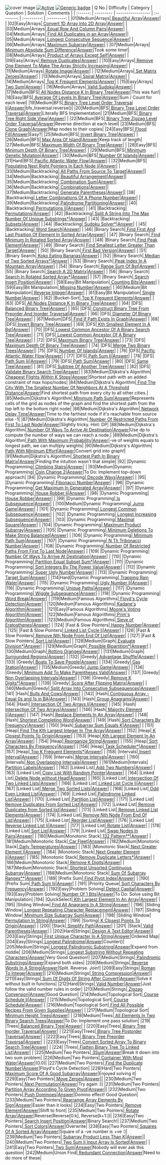 ![cover image](https://github.com/kunal5042/LeetCode/blob/main/Images/leetcode.jpeg)
[![Active](http://img.shields.io/badge/Status-Active-green.svg)](https://github.com/kunal5042/LeetCode)
[![Generic badge](https://img.shields.io/badge/lang-python-yellow.svg)](https://www.python.org/)
| Q No.| Difficulty | Category | Question | Solution | Comments | 
| :------: | --------- | ----------------- | :--------: | :---------: | :---------: |
|01|Medium|Arrays|[ Beautiful Array](https://leetcode.com/problems/beautiful-array)|[Answer](https://github.com/kunal5042/LeetCode/blob/main/Questions/[Arrays]%20Beautiful%20Array.py)| |
|02|Easy|Arrays|[ Convert 1D Array Into 2D Array](https://leetcode.com/problems/convert-1d-array-into-2d-array)|[Answer](https://github.com/kunal5042/LeetCode/blob/main/Questions/[Arrays]%20Convert%201D%20Array%20Into%202D%20Array.py)| |
|03|Medium|Arrays|[ Equal Row And Column Pairs](https://leetcode.com/problems/equal-row-and-column-pairs)|[Answer](https://github.com/kunal5042/LeetCode/blob/main/Questions/[Arrays]%20Equal%20Row%20And%20Column%20Pairs.py)| |
|04|Medium|Arrays|[ Find All Duplicates in an Array](https://leetcode.com/problems/find-all-duplicates-in-an-array)|[Answer](https://github.com/kunal5042/LeetCode/blob/main/Questions/[Arrays]%20Find%20All%20Duplicates%20in%20an%20Array.py)||
|05|Medium|Arrays|[ Longest Consecutive Sequence](https://leetcode.com/problems/longest-consecutive-sequence)|[Answer](https://github.com/kunal5042/LeetCode/blob/main/Questions/[Arrays]%20Longest%20Consecutive%20Sequence.py)| |
|06|Medium|Arrays|[ Maximum Subarray](https://leetcode.com/problems/maximum-subarray)|[Answer](https://github.com/kunal5042/LeetCode/blob/main/Questions/[Arrays]%20Maximum%20Subarray.py)| |
|07|Medium|Arrays|[ Minimum Absolute Sum Difference](https://leetcode.com/problems/minimum-absolute-sum-difference)|[Answer](https://github.com/kunal5042/LeetCode/blob/main/Questions/[Arrays]%20Minimum%20Absolute%20Sum%20Difference.py)|Took some time!|
|08|Medium|Arrays|[ Product of Arrays Except Self](https://leetcode.com/problems/product-of-array-except-self)|[Answer](https://github.com/kunal5042/LeetCode/blob/main/Questions/[Arrays]%20Product%20of%20Arrays%20Except%20Self.py)| |
|09|Easy|Arrays|[ Remove Duplicates](https://leetcode.com/problems/remove-duplicates-from-sorted-array)|[Answer](https://github.com/kunal5042/LeetCode/blob/main/Questions/[Arrays]%20Remove%20Duplicates.py)| |
|10|Easy|Arrays|[ Remove One Element To Make The Array Strictly Increasing](https://leetcode.com/problems/remove-one-element-to-make-the-array-strictly-increasing)|[Answer](https://github.com/kunal5042/LeetCode/blob/main/Questions/[Arrays]%20Remove%20One%20Element%20To%20Make%20The%20Array%20Strictly%20Increasing.py)| |
|11|Medium|Arrays|[ Rotate Image](https://leetcode.com/problems/rotate-image)|[Answer](https://github.com/kunal5042/LeetCode/blob/main/Questions/[Arrays]%20Rotate%20Image.py)| |
|12|Medium|Arrays|[ Set Matrix Zeroes](https://leetcode.com/problems/set-matrix-zeroes)|[Answer](https://github.com/kunal5042/LeetCode/blob/main/Questions/[Arrays]%20Set%20Matrix%20Zeroes.py)| |
|13|Medium|Arrays|[ Spiral Matrix](https://leetcode.com/problems/spiral-matrix)|[Answer](https://github.com/kunal5042/LeetCode/blob/main/Questions/[Arrays]%20Spiral%20Matrix.py)| |
|14|Medium|Arrays|[ Top K Frequent Elements](https://leetcode.com/problems/top-k-frequent-elements)|[Answer](https://github.com/kunal5042/LeetCode/blob/main/Questions/[Arrays]%20Top%20K%20Frequent%20Elements.py)| |
|15|Easy|Arrays|[ Two Sum](https://leetcode.com/problems/two-sum)|[Answer](https://github.com/kunal5042/LeetCode/blob/main/Questions/[Arrays]%20Two%20Sum.py)| |
|16|Medium|Arrays|[ Valid Sudoku](https://leetcode.com/problems/valid-sudok)|[Answer](https://github.com/kunal5042/LeetCode/blob/main/Questions/[Arrays]%20Valid%20Sudoku.py)| |
|17|Medium|BFS|[ All Nodes Distance K In Binary Tree](https://leetcode.com/problems/all-nodes-distance-k-in-binary-tree)|[Answer](https://github.com/kunal5042/LeetCode/blob/main/Questions/[BFS]%20All%20Nodes%20Distance%20K%20In%20Binary%20Tree.py)|This was fun!|
|18|Easy|BFS|[ Average Of Levels In Binary Tree](https://leetcode.com/problems/average-of-levels-in-binary-tree)|[Answer](https://github.com/kunal5042/LeetCode/blob/main/Questions/[BFS]%20Average%20Of%20Levels%20In%20Binary%20Tree.py)|Sum / Count for each level|
|19|Medium|BFS|[ Binary Tree Level Order Traversal Ii](https://leetcode.com/problems/binary-tree-level-order-traversal-ii)|[Answer](https://github.com/kunal5042/LeetCode/blob/main/Questions/[BFS]%20Binary%20Tree%20Level%20Order%20Traversal%20Ii.py)|bfs_traversal.reverse()|
|20|Medium|BFS|[ Binary Tree Level Order Traversal](https://leetcode.com/problems/binary-tree-level-order-traversal)|[Answer](https://github.com/kunal5042/LeetCode/blob/main/Questions/[BFS]%20Binary%20Tree%20Level%20Order%20Traversal.py)|Literally BFS Implementation|
|21|Medium|BFS|[ Binary Tree Right Side View](https://leetcode.com/problems/binary-tree-right-side-view)|[Answer](https://github.com/kunal5042/LeetCode/blob/main/Questions/[BFS]%20Binary%20Tree%20Right%20Side%20View.py)| |
|22|Medium|BFS|[ Binary Tree Zigzag Level Order Traversal](https://leetcode.com/problems/binary-tree-zigzag-level-order-traversal)|[Answer](https://github.com/kunal5042/LeetCode/blob/main/Questions/[BFS]%20Binary%20Tree%20Zigzag%20Level%20Order%20Traversal.py)|Reverse direction at each level|
|23|Medium|BFS|[ Clone Graph](https://leetcode.com/problems/clone-graph)|[Answer](https://github.com/kunal5042/LeetCode/blob/main/Questions/[BFS]%20Clone%20Graph.py)|Map nodes to their copies|
|24|Easy|BFS|[ Flood Fill](https://leetcode.com/problems/flood-fill)|[Answer](https://github.com/kunal5042/LeetCode/blob/main/Questions/[BFS]%20Flood%20Fill.py)|Easy?|
|25|Medium|BFS|[ Invert Binary Tree](https://leetcode.com/problems/invert-binary-tree)|[Answer](https://github.com/kunal5042/LeetCode/blob/main/Questions/[BFS]%20Invert%20Binary%20Tree.py)| |
|26|Medium|BFS|[ Max Area Of Island](https://leetcode.com/problems/max-area-of-island)|[Answer](https://github.com/kunal5042/LeetCode/blob/main/Questions/[BFS]%20Max%20Area%20Of%20Island.py)|Keep track of length|
|27|Medium|BFS|[ Maximum Width Of Binary Tree](https://leetcode.com/problems/maximum-width-of-binary-tree)|[Answer](https://github.com/kunal5042/LeetCode/blob/main/Questions/[BFS]%20Maximum%20Width%20Of%20Binary%20Tree.py)| |
|28|Easy|BFS|[ Minimum Depth Of Binary Tree](https://leetcode.com/problems/minimum-depth-of-binary-tree)|[Answer](https://github.com/kunal5042/LeetCode/blob/main/Questions/[BFS]%20Minimum%20Depth%20Of%20Binary%20Tree.py)| |
|29|Medium|BFS|[ Minimum Genetic Mutation](https://leetcode.com/problems/minimum-genetic-mutation)|[Answer](https://github.com/kunal5042/LeetCode/blob/main/Questions/[BFS]%20Minimum%20Genetic%20Mutation.py)| |
|30|Medium|BFS|[ Number Of Islands](https://leetcode.com/problems/number-of-islands)|[Answer](https://github.com/kunal5042/LeetCode/blob/main/Questions/[BFS]%20Number%20Of%20Islands.py)| |
|31|Hard|BFS|[ Pacific Atlantic Water Flow](https://leetcode.com/problems/pacific-atlantic-water-flow)|[Answer](https://github.com/kunal5042/LeetCode/blob/main/Questions/[BFS]%20Pacific%20Atlantic%20Water%20Flow.py)| |
|32|Medium|BFS|[ Populating Next Right Pointers In Each Node Ii](https://leetcode.com/problems/populating-next-right-pointers-in-each-node-ii)|[Answer](https://github.com/kunal5042/LeetCode/blob/main/Questions/[BFS]%20Populating%20Next%20Right%20Pointers%20In%20Each%20Node%20Ii.py)| |
|33|Medium|Backtracking|[ All Paths From Source To Target](https://leetcode.com/problems/all-paths-from-source-to-target)|[Answer](https://github.com/kunal5042/LeetCode/blob/main/Questions/[Backtracking]%20All%20Paths%20From%20Source%20To%20Target.py)||
|34|Medium|Backtracking|[ Beautiful Arrangement](https://leetcode.com/problems/beautiful-arrangement)|[Answer](https://github.com/kunal5042/LeetCode/blob/main/Questions/[Backtracking]%20Beautiful%20Arrangement.py)||
|35|Medium|Backtracking|[ Combination Sum](https://leetcode.com/problems/combination-sum)|[Answer](https://github.com/kunal5042/LeetCode/blob/main/Questions/[Backtracking]%20Combination%20Sum.py)||
|36|Medium|Backtracking|[ Combinations](https://leetcode.com/problems/combinations)|[Answer](https://github.com/kunal5042/LeetCode/blob/main/Questions/[Backtracking]%20Combinations.py)||
|37|Medium|Backtracking|[ Generate Parentheses](https://leetcode.com/problems/generate-parentheses)|[Answer](https://github.com/kunal5042/LeetCode/blob/main/Questions/[Backtracking]%20Generate%20Parentheses.py)||
|38| |Backtracking|[ Letter Combinations Of A Phone Number](https://leetcode.com/problems/letter-combinations-of-a-phone-number)|[Answer](https://github.com/kunal5042/LeetCode/blob/main/Questions/[Backtracking]%20Letter%20Combinations%20Of%20A%20Phone%20Number.py)| |
|39|Medium|Backtracking|[ Palindrome Partitioning](https://leetcode.com/problems/palindrome-partitioning)|[Answer](https://github.com/kunal5042/LeetCode/blob/main/Questions/[Backtracking]%20Palindrome%20Partitioning.py)||
|40| |Backtracking|[ Permutations Ii](https://leetcode.com/problems/permutations-ii)|[Answer](https://github.com/kunal5042/LeetCode/blob/main/Questions/[Backtracking]%20Permutations%20Ii.py)| |
|41| |Backtracking|[ Permutations](https://leetcode.com/problems/permutations)|[Answer](https://github.com/kunal5042/LeetCode/blob/main/Questions/[Backtracking]%20Permutations.py)| |
|42| |Backtracking|[ Split A String Into The Max Number Of Unique Substrings*](https://leetcode.com/problems/split-a-string-into-the-max-number-of-unique-substrings)|[Answer](https://github.com/kunal5042/LeetCode/blob/main/Questions/[Backtracking]%20Split%20A%20String%20Into%20The%20Max%20Number%20Of%20Unique%20Substrings*.py)| |
|43| |Backtracking|[ Subsets](https://leetcode.com/problems/subsets)|[Answer](https://github.com/kunal5042/LeetCode/blob/main/Questions/[Backtracking]%20Subsets.py)| |
|44| |Backtracking|[ Sudoku Solver*](https://leetcode.com/problems/sudoku-solver)|[Answer](https://github.com/kunal5042/LeetCode/blob/main/Questions/[Backtracking]%20Sudoku%20Solver*.py)| |
|45| |Backtracking|[ Word Search](https://leetcode.com/problems/word-search)|[Answer](https://github.com/kunal5042/LeetCode/blob/main/Questions/[Backtracking]%20Word%20Search.py)| |
|46| |Binary Search|[ Find First And Last Position Of Element In Sorted Array](https://leetcode.com/problems/find-first-and-last-position-of-element-in-sorted-array)|[Answer](https://github.com/kunal5042/LeetCode/blob/main/Questions/[Binary%20Search]%20Find%20First%20And%20Last%20Position%20Of%20Element%20In%20Sorted%20Array.py)| |
|47| |Binary Search|[ Find Minimum In Rotated Sorted Array](https://leetcode.com/problems/find-minimum-in-rotated-sorted-array)|[Answer](https://github.com/kunal5042/LeetCode/blob/main/Questions/[Binary%20Search]%20Find%20Minimum%20In%20Rotated%20Sorted%20Array.py)| |
|48| |Binary Search|[ Find Peak Element](https://leetcode.com/problems/find-peak-element)|[Answer](https://github.com/kunal5042/LeetCode/blob/main/Questions/[Binary%20Search]%20Find%20Peak%20Element.py)|'|
|49| |Binary Search|[ Find Smallest Letter Greater Than Target](https://leetcode.com/problems/find-smallest-letter-greater-than-target)|[Answer](https://github.com/kunal5042/LeetCode/blob/main/Questions/[Binary%20Search]%20Find%20Smallest%20Letter%20Greater%20Than%20Target.py)| |
|50| |Binary Search|[ First Bad Version](https://leetcode.com/problems/first-bad-version)|[Answer](https://github.com/kunal5042/LeetCode/blob/main/Questions/[Binary%20Search]%20First%20Bad%20Version.py)| |
|51| |Binary Search|[ Koko Eating Bananas](https://leetcode.com/problems/koko-eating-bananas)|[Answer](https://github.com/kunal5042/LeetCode/blob/main/Questions/[Binary%20Search]%20Koko%20Eating%20Bananas.py)| |
|52| |Binary Search|[ Median of Two Sorted Arrays*](https://leetcode.com/problems/median-of-two-sorted-arrays)|[Answer](https://github.com/kunal5042/LeetCode/blob/main/Questions/[Binary%20Search]%20Median%20of%20Two%20Sorted%20Arrays*.py)| |
|53| |Binary Search|[ Peak Index In A Mountain Array](https://leetcode.com/problems/peak-index-in-a-mountain-array)|[Answer](https://github.com/kunal5042/LeetCode/blob/main/Questions/[Binary%20Search]%20Peak%20Index%20In%20A%20Mountain%20Array.py)| |
|54| |Binary Search|[ Range Sum Of Bst](https://leetcode.com/problems/range-sum-of-bst)|[Answer](https://github.com/kunal5042/LeetCode/blob/main/Questions/[Binary%20Search]%20Range%20Sum%20Of%20Bst.py)| |
|55| |Binary Search|[ Search A 2D Matrix](https://leetcode.com/problems/search-a-2d-matrix)|[Answer](https://github.com/kunal5042/LeetCode/blob/main/Questions/[Binary%20Search]%20Search%20A%202D%20Matrix.py)| |
|56| |Binary Search|[ Search In Rotated Sorted Array*](https://leetcode.com/problems/search-in-rotated-sorted-array)|[Answer](https://github.com/kunal5042/LeetCode/blob/main/Questions/[Binary%20Search]%20Search%20In%20Rotated%20Sorted%20Array*.py)| |
|57| |Binary Search|[ Search Insert Position](https://leetcode.com/problems/search-insert-position)|[Answer](https://github.com/kunal5042/LeetCode/blob/main/Questions/[Binary%20Search]%20Search%20Insert%20Position.py)| |
|58|Easy|Bit Manipulation|[ Counting Bits](https://leetcode.com/problems/counting-bits)|[Answer](https://github.com/kunal5042/LeetCode/blob/main/Questions/[Bit%20Manipulation]%20Counting%20Bits.py)| |
|59|Easy|Bit Manipulation|[ Missing Number](https://leetcode.com/problems/missing-number)|[Answer](https://github.com/kunal5042/LeetCode/blob/main/Questions/[Bit%20Manipulation]%20Missing%20Number.py)| |
|60|Medium|Bit Manipulation|[ Reverse Integer](https://leetcode.com/problems/reverse-integer)|[Answer](https://github.com/kunal5042/LeetCode/blob/main/Questions/[Bit%20Manipulation]%20Reverse%20Integer.py)| |
|61|Easy|Bit Manipulation|[ Single Number](https://leetcode.com/problems/single-number)|[Answer](https://github.com/kunal5042/LeetCode/blob/main/Questions/[Bit%20Manipulation]%20Single%20Number.py)| |
|62| |Bucket-Sort|[ Top K Frequent Elements](https://leetcode.com/problems/top-k-frequent-elements)|[Answer](https://github.com/kunal5042/LeetCode/blob/main/Questions/[Bucket-Sort]%20Top%20K%20Frequent%20Elements.py)| |
|63| |DFS|[ All Nodes Distance K In Binary Tree](https://leetcode.com/problems/all-nodes-distance-k-in-binary-tree)|[Answer](https://github.com/kunal5042/LeetCode/blob/main/Questions/[DFS]%20All%20Nodes%20Distance%20K%20In%20Binary%20Tree.py)| |
|64| |DFS|[ Balanced Binary Tree](https://leetcode.com/problems/balanced-binary-tree)|[Answer](https://github.com/kunal5042/LeetCode/blob/main/Questions/[DFS]%20Balanced%20Binary%20Tree.py)| |
|65| |DFS|[ Construct Binary Tree From Preorder And Inorder Traversal](https://leetcode.com/problems/construct-binary-tree-from-preorder-and-inorder-traversal)|[Answer](https://github.com/kunal5042/LeetCode/blob/main/Questions/[DFS]%20Construct%20Binary%20Tree%20From%20Preorder%20And%20Inorder%20Traversal.py)| |
|66| |DFS|[ Diameter Of Binary Tree](https://leetcode.com/problems/diameter-of-binary-tree)|[Answer](https://github.com/kunal5042/LeetCode/blob/main/Questions/[DFS]%20Diameter%20Of%20Binary%20Tree.py)| |
|67|Medium|DFS|[ Find If Path Exists In Graph](https://leetcode.com/problems/find-if-path-exists-in-graph)|[Answer](https://github.com/kunal5042/LeetCode/blob/main/Questions/[DFS]%20Find%20If%20Path%20Exists%20In%20Graph.py)| |
|68| |DFS|[ Invert Binary Tree](https://leetcode.com/problems/invert-binary-tree)|[Answer](https://github.com/kunal5042/LeetCode/blob/main/Questions/[DFS]%20Invert%20Binary%20Tree.py)| |
|69| |DFS|[ Kth Smallest Element In A Bst](https://leetcode.com/problems/kth-smallest-element-in-a-bst)|[Answer](https://github.com/kunal5042/LeetCode/blob/main/Questions/[DFS]%20Kth%20Smallest%20Element%20In%20A%20Bst.py)| |
|70| |DFS|[ Lowest Common Ancestor Of A Binary Search Tree](https://leetcode.com/problems/lowest-common-ancestor-of-a-binary-search-tree)|[Answer](https://github.com/kunal5042/LeetCode/blob/main/Questions/[DFS]%20Lowest%20Common%20Ancestor%20Of%20A%20Binary%20Search%20Tree.py)| |
|71| |DFS|[ Lowest Common Ancestor Of A Binary Tree](https://leetcode.com/problems/lowest-common-ancestor-of-a-binary-tree)|[Answer](https://github.com/kunal5042/LeetCode/blob/main/Questions/[DFS]%20Lowest%20Common%20Ancestor%20Of%20A%20Binary%20Tree.py)| |
|72| |DFS|[ Maximum Binary Tree](https://leetcode.com/problems/maximum-binary-tree)|[Answer](https://github.com/kunal5042/LeetCode/blob/main/Questions/[DFS]%20Maximum%20Binary%20Tree.py)| |
|73| |DFS|[ Maximum Depth Of Binary Tree](https://leetcode.com/problems/maximum-depth-of-binary-tree)|[Answer](https://github.com/kunal5042/LeetCode/blob/main/Questions/[DFS]%20Maximum%20Depth%20Of%20Binary%20Tree.py)| |
|74| |DFS|[ Merge Two Binary Trees](https://leetcode.com/problems/merge-two-binary-trees)|[Answer](https://github.com/kunal5042/LeetCode/blob/main/Questions/[DFS]%20Merge%20Two%20Binary%20Trees.py)||
|75| |DFS|[ Number Of Islands](https://leetcode.com/problems/number-of-islands)|[Answer](https://github.com/kunal5042/LeetCode/blob/main/Questions/[DFS]%20Number%20Of%20Islands.py)| |
|76| |DFS|[ Pacific Atlantic Water Flow](https://leetcode.com/problems/pacific-atlantic-water-flow)|[Answer](https://github.com/kunal5042/LeetCode/blob/main/Questions/[DFS]%20Pacific%20Atlantic%20Water%20Flow.py)| |
|77| |DFS|[ Path Sum Ii](https://leetcode.com/problems/path-sum-i)|[Answer](https://github.com/kunal5042/LeetCode/blob/main/Questions/[DFS]%20Path%20Sum%20Ii.py)| |
|78| |DFS|[ Path Sum Iii](https://leetcode.com/problems/path-sum-iii)|[Answer](https://github.com/kunal5042/LeetCode/blob/main/Questions/[DFS]%20Path%20Sum%20Iii.py)| |
|79| |DFS|[ Path Sum](https://leetcode.com/problems/path-sum)|[Answer](https://github.com/kunal5042/LeetCode/blob/main/Questions/[DFS]%20Path%20Sum.py)| |
|80| |DFS|[ Same Tree](https://leetcode.com/problems/same-tree)|[Answer](https://github.com/kunal5042/LeetCode/blob/main/Questions/[DFS]%20Same%20Tree.py)| |
|81| |DFS|[ Subtree Of Another Tree](https://leetcode.com/problems/subtree-of-another-tree)|[Answer](https://github.com/kunal5042/LeetCode/blob/main/Questions/[DFS]%20Subtree%20Of%20Another%20Tree.py)| |
|82| |DFS|[ Validate Binary Search Tree](https://leetcode.com/problems/validate-binary-search-tree)|[Answer](https://github.com/kunal5042/LeetCode/blob/main/Questions/[DFS]%20Validate%20Binary%20Search%20Tree.py)| |
|83|Medium|Dijkstra's Algorithm|[ Cheapest Flights Within K Stops](https://leetcode.com/problems/cheapest-flights-within-k-stops)|[Answer](https://github.com/kunal5042/LeetCode/blob/main/Questions/[Dijkstra's%20Algorithm]%20Cheapest%20Flights%20Within%20K%20Stops.py)|Shortest path with an added constraint of max hops/nodes|
|84|Medium|Dijkstra's Algorithm|[ Find The City With The Smallest Number Of Neighbors At A Threshold Distance](https://leetcode.com/problems/find-the-city-with-the-smallest-number-of-neighbors-at-a-threshold-distance)|[Answer](https://github.com/kunal5042/LeetCode/blob/main/Questions/[Dijkstra's%20Algorithm]%20Find%20The%20City%20With%20The%20Smallest%20Number%20Of%20Neighbors%20At%20A%20Threshold%20Distance.py)|Find shortest path from every city to all other cities.|
|85|Medium|Dijkstra's Algorithm|[ Minimum Path Sum](https://leetcode.com/problems/minimum-path-sum)|[Answer](https://github.com/kunal5042/LeetCode/blob/main/Questions/[Dijkstra's%20Algorithm]%20Minimum%20Path%20Sum.py)|Represents cells of the grid as nodes of the graph and find the shortest path from the top left to the bottom right node|
|86|Medium|Dijkstra's Algorithm|[ Network Delay Time](https://leetcode.com/problems/network-delay-time)|[Answer](https://github.com/kunal5042/LeetCode/blob/main/Questions/[Dijkstra's%20Algorithm]%20Network%20Delay%20Time.py)|Time to the farthest node if it's reachable from source else -1|
|87|Medium|Dijkstra's Algorithm|[ Number Of Restricted Paths From First To Last Node](https://leetcode.com/problems/number-of-restricted-paths-from-first-to-last-node)|[Answer](https://github.com/kunal5042/LeetCode/blob/main/Questions/[Dijkstra's%20Algorithm]%20Number%20Of%20Restricted%20Paths%20From%20First%20To%20Last%20Node.py)|Slightly tricky. Hint: DP|
|88|Medium|Dijkstra's Algorithm|[ Number Of Ways To Arrive At Destination](https://leetcode.com/problems/number-of-ways-to-arrive-at-destination)|[Answer](https://github.com/kunal5042/LeetCode/blob/main/Questions/[Dijkstra's%20Algorithm]%20Number%20Of%20Ways%20To%20Arrive%20At%20Destination.py)|Use dp to compute the number of ways we can reach a node.|
|89|Medium|Dijkstra's Algorithm|[ Path With Maximum Probability](https://leetcode.com/problems/path-with-maximum-probability)|[Answer](https://github.com/kunal5042/LeetCode/blob/main/Questions/[Dijkstra's%20Algorithm]%20Path%20With%20Maximum%20Probability.py)|-ve of weights equals to longest path, we can multiply weights|
|90|Medium|Dijkstra's Algorithm|[ Path With Minimum Effort](https://leetcode.com/problems/path-with-minimum-effort)|[Answer](https://github.com/kunal5042/LeetCode/blob/main/Questions/[Dijkstra's%20Algorithm]%20Path%20With%20Minimum%20Effort.py)|Convert grid into graph!|
|91|Medium|Dijkstra's Algorithm|[ Shortest Path In Binary Matrix](https://leetcode.com/problems/shortest-path-in-binary-matrix)|[Answer](https://github.com/kunal5042/LeetCode/blob/main/Questions/[Dijkstra's%20Algorithm]%20Shortest%20Path%20In%20Binary%20Matrix.py)|Finding the intuition wasn't that simple|
|92| |Dynamic Programming|[ Climbing Stairs](https://leetcode.com/problems/climbing-stairs)|[Answer](https://github.com/kunal5042/LeetCode/blob/main/Questions/[Dynamic%20Programming]%20Climbing%20Stairs.py)| |
|93|Medium|Dynamic Programming|[ Coin Change 2](https://leetcode.com/problems/coin-change-2)|[Answer](https://github.com/kunal5042/LeetCode/blob/main/Questions/[Dynamic%20Programming]%20Coin%20Change%202.py)|To Do: Implement top-down approach|
|94| |Dynamic Programming|[ Decode Ways](https://leetcode.com/problems/decode-ways)|[Answer](https://github.com/kunal5042/LeetCode/blob/main/Questions/[Dynamic%20Programming]%20Decode%20Ways.py)| |
|95| |Dynamic Programming|[ Fibonacci Number](https://leetcode.com/problems/fibonacci-number)|[Answer](https://github.com/kunal5042/LeetCode/blob/main/Questions/[Dynamic%20Programming]%20Fibonacci%20Number.py)| |
|96| |Dynamic Programming|[ Get Maximum In Generated Array](https://leetcode.com/problems/get-maximum-in-generated-array)|[Answer](https://github.com/kunal5042/LeetCode/blob/main/Questions/[Dynamic%20Programming]%20Get%20Maximum%20In%20Generated%20Array.py)| |
|97| |Dynamic Programming|[ House Robber Ii](https://leetcode.com/problems/house-robber-ii)|[Answer](https://github.com/kunal5042/LeetCode/blob/main/Questions/[Dynamic%20Programming]%20House%20Robber%20Ii.py)| |
|98| |Dynamic Programming|[ House Robber](https://leetcode.com/problems/house-robber)|[Answer](https://github.com/kunal5042/LeetCode/blob/main/Questions/[Dynamic%20Programming]%20House%20Robber.py)| |
|99| |Dynamic Programming|[ Is Subsequence](https://leetcode.com/problems/is-subsequence)|[Answer](https://github.com/kunal5042/LeetCode/blob/main/Questions/[Dynamic%20Programming]%20Is%20Subsequence.py)| |
|100|Medium|Dynamic Programming|[ Jump Game](https://leetcode.com/problems/jump-game)|[Answer](https://github.com/kunal5042/LeetCode/blob/main/Questions/[Dynamic%20Programming]%20Jump%20Game.py)| |
|101| |Dynamic Programming|[ Longest Common Subsequence](https://leetcode.com/problems/longest-common-subsequence)|[Answer](https://github.com/kunal5042/LeetCode/blob/main/Questions/[Dynamic%20Programming]%20Longest%20Common%20Subsequence.py)| |
|102| |Dynamic Programming|[ Longest Increasing Subsequence](https://leetcode.com/problems/longest-increasing-subsequence)|[Answer](https://github.com/kunal5042/LeetCode/blob/main/Questions/[Dynamic%20Programming]%20Longest%20Increasing%20Subsequence.py)| |
|103| |Dynamic Programming|[ Maximal Square](https://leetcode.com/problems/maximal-square)|[Answer](https://github.com/kunal5042/LeetCode/blob/main/Questions/[Dynamic%20Programming]%20Maximal%20Square.py)| |
|104| |Dynamic Programming|[ Maximum Product Subarray](https://leetcode.com/problems/maximum-product-subarray)|[Answer](https://github.com/kunal5042/LeetCode/blob/main/Questions/[Dynamic%20Programming]%20Maximum%20Product%20Subarray.py)| |
|105| |Dynamic Programming|[ Minimum Deletions To Make String Balanced](https://leetcode.com/problems/minimum-deletions-to-make-string-balanced)|[Answer](https://github.com/kunal5042/LeetCode/blob/main/Questions/[Dynamic%20Programming]%20Minimum%20Deletions%20To%20Make%20String%20Balanced.py)| |
|106| |Dynamic Programming|[ Minimum Path Sum](https://leetcode.com/problems/minimum-path-sum)|[Answer](https://github.com/kunal5042/LeetCode/blob/main/Questions/[Dynamic%20Programming]%20Minimum%20Path%20Sum.py)| |
|107| |Dynamic Programming|[ N Th Tribonacci Number](https://leetcode.com/problems/n-th-tribonacci-number)|[Answer](https://github.com/kunal5042/LeetCode/blob/main/Questions/[Dynamic%20Programming]%20N%20Th%20Tribonacci%20Number.py)| |
|108| |Dynamic Programming|[ Number Of Restricted Paths From First To Last Node](https://leetcode.com/problems/number-of-restricted-paths-from-first-to-last-node)|[Answer](https://github.com/kunal5042/LeetCode/blob/main/Questions/[Dynamic%20Programming]%20Number%20Of%20Restricted%20Paths%20From%20First%20To%20Last%20Node.py)| |
|109| |Dynamic Programming|[ Number Of Ways To Arrive At Destination](https://leetcode.com/problems/number-of-ways-to-arrive-at-destination)|[Answer](https://github.com/kunal5042/LeetCode/blob/main/Questions/[Dynamic%20Programming]%20Number%20Of%20Ways%20To%20Arrive%20At%20Destination.py)| |
|110| |Dynamic Programming|[ Partition Equal Subset Sum*](https://leetcode.com/problems/partition-equal-subset-sum)|[Answer](https://github.com/kunal5042/LeetCode/blob/main/Questions/[Dynamic%20Programming]%20Partition%20Equal%20Subset%20Sum*.py)| |
|111| |Dynamic Programming|[ Sort Integers By The Power Value](https://leetcode.com/problems/sort-integers-by-the-power-value)|[Answer](https://github.com/kunal5042/LeetCode/blob/main/Questions/[Dynamic%20Programming]%20Sort%20Integers%20By%20The%20Power%20Value.py)| |
|112| |Dynamic Programming|[ Super Ugly Number](https://leetcode.com/problems/super-ugly-number)|[Answer](https://github.com/kunal5042/LeetCode/blob/main/Questions/[Dynamic%20Programming]%20Super%20Ugly%20Number.py)| |
|113| |Dynamic Programming|[ Target Sum](https://leetcode.com/problems/target-sum)|[Answer](https://github.com/kunal5042/LeetCode/blob/main/Questions/[Dynamic%20Programming]%20Target%20Sum.py)| |
|114|Hard|Dynamic Programming|[ Trapping Rain Water](https://leetcode.com/problems/trapping-rain-water)|[Answer](https://github.com/kunal5042/LeetCode/blob/main/Questions/[Dynamic%20Programming]%20Trapping%20Rain%20Water.py)| |
|115| |Dynamic Programming|[ Ugly Number Ii](https://leetcode.com/problems/ugly-number-ii)|[Answer](https://github.com/kunal5042/LeetCode/blob/main/Questions/[Dynamic%20Programming]%20Ugly%20Number%20Ii.py)| |
|116| |Dynamic Programming|[ Unique Paths](https://leetcode.com/problems/unique-paths)|[Answer](https://github.com/kunal5042/LeetCode/blob/main/Questions/[Dynamic%20Programming]%20Unique%20Paths.py)| |
|117| |Dynamic Programming|[ Wiggle Subsequence](https://leetcode.com/problems/wiggle-subsequence)|[Answer](https://github.com/kunal5042/LeetCode/blob/main/Questions/[Dynamic%20Programming]%20Wiggle%20Subsequence.py)| |
|118| |Dynamic Programming|[ Word Break](https://leetcode.com/problems/word-break)|[Answer](https://github.com/kunal5042/LeetCode/blob/main/Questions/[Dynamic%20Programming]%20Word%20Break.py)| |
|119|Medium|Famous Algorithms|[ Floyd's Cycle Detection](https://leetcode.com/problems/find-the-duplicate-number)|[Answer](https://github.com/kunal5042/LeetCode/blob/main/Questions/[Famous%20Algorithms]%20Floyd's%20Cycle%20Detection.py)| |
|120|Medium|Famous Algorithms|[ Kadane's Algorithm](https://leetcode.com/problems/maximum-subarray)|[Answer](https://github.com/kunal5042/LeetCode/blob/main/Questions/[Famous%20Algorithms]%20Kadane's%20Algorithm.py)| |
|121|Easy|Famous Algorithms|[ Moore's Voting Algorithm](https://leetcode.com/problems/majority-element)|[Answer](https://github.com/kunal5042/LeetCode/blob/main/Questions/[Famous%20Algorithms]%20Moore's%20Voting%20Algorithm.py)| |
|122|Medium|Famous Algorithms|[ Prim's Algorithm](https://leetcode.com/problems/min-cost-to-connect-all-points)|[Answer](https://github.com/kunal5042/LeetCode/blob/main/Questions/[Famous%20Algorithms]%20Prim's%20Algorithm.py)| |
|123|Medium|Famous Algorithms|[ Sieve of Eratosthenes](https://leetcode.com/problems/count-primes/submissions)|[Answer](https://github.com/kunal5042/LeetCode/blob/main/Questions/[Famous%20Algorithms]%20Sieve%20of%20Eratosthenes.py)| |
|124| |Fast & Slow Pointers|[ Happy Number](https://leetcode.com/problems/happy-number)|[Answer](https://github.com/kunal5042/LeetCode/blob/main/Questions/[Fast%20&%20Slow%20Pointers]%20Happy%20Number.py)| |
|125| |Fast & Slow Pointers|[ Linked List Cycle Ii](https://leetcode.com/problems/linked-list-cycle-ii)|[Answer](https://github.com/kunal5042/LeetCode/blob/main/Questions/[Fast%20&%20Slow%20Pointers]%20Linked%20List%20Cycle%20Ii.py)| |
|126| |Fast & Slow Pointers|[ Remove Nth Node From End Of List](https://leetcode.com/problems/remove-nth-node-from-end-of-list)|[Answer](https://github.com/kunal5042/LeetCode/blob/main/Questions/[Fast%20&%20Slow%20Pointers]%20Remove%20Nth%20Node%20From%20End%20Of%20List.py)| |
|127| |Fast & Slow Pointers|[ Sort List](https://leetcode.com/problems/sort-list)|[Answer](https://github.com/kunal5042/LeetCode/blob/main/Questions/[Fast%20&%20Slow%20Pointers]%20Sort%20List.py)| |
|128|Medium|Graph|[ Evaluate Division*](https://leetcode.com/problems/evaluate-division)|[Answer](https://github.com/kunal5042/LeetCode/blob/main/Questions/[Graph]%20Evaluate%20Division*.py)| |
|129|Medium|Graph|[ Possible Bipartition*](https://leetcode.com/problems/possible-bipartition)|[Answer](https://github.com/kunal5042/LeetCode/blob/main/Questions/[Graph]%20Possible%20Bipartition*.py)| |
|130|Medium|Graph|[ Rotting Oranges](https://leetcode.com/problems/rotting-oranges)|[Answer](https://github.com/kunal5042/LeetCode/blob/main/Questions/[Graph]%20Rotting%20Oranges.py)| |
|131|Medium|Graph|[ Surrounded Regions](https://leetcode.com/problems/surrounded-regions)|[Answer](https://github.com/kunal5042/LeetCode/blob/main/Questions/[Graph]%20Surrounded%20Regions.py)| |
|132| |Greedy|[ Advantage Shuffle](https://leetcode.com/problems/advantage-shuffle)|[Answer](https://github.com/kunal5042/LeetCode/blob/main/Questions/[Greedy]%20Advantage%20Shuffle.py)| |
|133| |Greedy|[ Boats To Save People](https://leetcode.com/problems/boats-to-save-people)|[Answer](https://github.com/kunal5042/LeetCode/blob/main/Questions/[Greedy]%20Boats%20To%20Save%20People.py)| |
|134| |Greedy|[ Gas Station](https://leetcode.com/problems/gas-station)|[Answer](https://github.com/kunal5042/LeetCode/blob/main/Questions/[Greedy]%20Gas%20Station.py)| |
|135|Medium|Greedy|[ Jump Game](https://leetcode.com/problems/jump-game)|[Answer](https://github.com/kunal5042/LeetCode/blob/main/Questions/[Greedy]%20Jump%20Game.py)| |
|136| |Greedy|[ Minimum Add To Make Parentheses Valid](https://leetcode.com/problems/minimum-add-to-make-parentheses-valid)|[Answer](https://github.com/kunal5042/LeetCode/blob/main/Questions/[Greedy]%20Minimum%20Add%20To%20Make%20Parentheses%20Valid.py)| |
|137| |Greedy|[ Non Overlapping Intervals](https://leetcode.com/problems/non-overlapping-intervals)|[Answer](https://github.com/kunal5042/LeetCode/blob/main/Questions/[Greedy]%20Non%20Overlapping%20Intervals.py)| |
|138| |Greedy|[ Remove K Digits*](https://leetcode.com/problems/remove-k-digits)|[Answer](https://github.com/kunal5042/LeetCode/blob/main/Questions/[Greedy]%20Remove%20K%20Digits*.py)| |
|139| |Greedy|[ Score After Flipping Matrix](https://leetcode.com/problems/score-after-flipping-matrix)|[Answer](https://github.com/kunal5042/LeetCode/blob/main/Questions/[Greedy]%20Score%20After%20Flipping%20Matrix.py)| |
|140|Medium|Greedy|[ Split Array Into Consecutive Subsequences](https://leetcode.com/problems/split-array-into-consecutive-subsequences)|[Answer](https://github.com/kunal5042/LeetCode/blob/main/Questions/[Greedy]%20Split%20Array%20Into%20Consecutive%20Subsequences.py)||
|141| |Hash|[ Bulls And Cows](https://leetcode.com/problems/bulls-and-cows)|[Answer](https://github.com/kunal5042/LeetCode/blob/main/Questions/[Hash]%20Bulls%20And%20Cows.py)| |
|142| |Hash|[ Contiguous Array - Equal 0s and 1s in BA](https://leetcode.com/problems/contiguous-array)|[Answer](https://github.com/kunal5042/LeetCode/blob/main/Questions/[Hash]%20Contiguous%20Array%20-%20Equal%200s%20and%201s%20in%20BA.py)| |
|143| |Hash|[ Group Anagrams](https://leetcode.com/problems/group-anagrams)|[Answer](https://github.com/kunal5042/LeetCode/blob/main/Questions/[Hash]%20Group%20Anagrams.py)| |
|144| |Hash|[ Intersection Of Two Arrays Ii](https://leetcode.com/problems/intersection-of-two-arrays-ii)|[Answer](https://github.com/kunal5042/LeetCode/blob/main/Questions/[Hash]%20Intersection%20Of%20Two%20Arrays%20Ii.py)| |
|145| |Hash|[ Intersection Of Two Arrays](https://leetcode.com/problems/intersection-of-two-arrays)|[Answer](https://github.com/kunal5042/LeetCode/blob/main/Questions/[Hash]%20Intersection%20Of%20Two%20Arrays.py)| |
|146| |Hash|[ Majority Element Ii](https://leetcode.com/problems/majority-element-ii)|[Answer](https://github.com/kunal5042/LeetCode/blob/main/Questions/[Hash]%20Majority%20Element%20Ii.py)| |
|147| |Hash|[ Replace Elements In An Array](https://leetcode.com/problems/replace-elements-in-an-array)|[Answer](https://github.com/kunal5042/LeetCode/blob/main/Questions/[Hash]%20Replace%20Elements%20In%20An%20Array.py)| |
|148| |Hash|[ Shortest Completing Word](https://leetcode.com/problems/shortest-completing-word)|[Answer](https://github.com/kunal5042/LeetCode/blob/main/Questions/[Hash]%20Shortest%20Completing%20Word.py)| |
|149| |Hash|[ Sort Characters By Frequency](https://leetcode.com/problems/sort-characters-by-frequency)|[Answer](https://github.com/kunal5042/LeetCode/blob/main/Questions/[Hash]%20Sort%20Characters%20By%20Frequency.py)| |
|150| |Hash|[ Subarray Sum Equals K](https://leetcode.com/problems/subarray-sum-equals-k)|[Answer](https://github.com/kunal5042/LeetCode/blob/main/Questions/[Hash]%20Subarray%20Sum%20Equals%20K.py)| |
|151| |Heap|[ Find The Kth Largest Integer In The Array](https://leetcode.com/problems/find-the-kth-largest-integer-in-the-array)|[Answer](https://github.com/kunal5042/LeetCode/blob/main/Questions/[Heap]%20Find%20The%20Kth%20Largest%20Integer%20In%20The%20Array.py)| |
|152| |Heap|[ K Closest Points To Origin](https://leetcode.com/problems/k-closest-points-to-origin)|[Answer](https://github.com/kunal5042/LeetCode/blob/main/Questions/[Heap]%20K%20Closest%20Points%20To%20Origin.py)| |
|153| |Heap|[ Kth Largest Element In An Array](https://leetcode.com/problems/kth-largest-element-in-an-array)|[Answer](https://github.com/kunal5042/LeetCode/blob/main/Questions/[Heap]%20Kth%20Largest%20Element%20In%20An%20Array.py)| |
|154| |Heap|[ Reorganize String](https://leetcode.com/problems/reorganize-string)|[Answer](https://github.com/kunal5042/LeetCode/blob/main/Questions/[Heap]%20Reorganize%20String.py)| |
|155| |Heap|[ Sort Characters By Frequency](https://leetcode.com/problems/sort-characters-by-frequency)|[Answer](https://github.com/kunal5042/LeetCode/blob/main/Questions/[Heap]%20Sort%20Characters%20By%20Frequency.py)| |
|156| |Heap|[ Task Scheduler*](https://leetcode.com/problems/task-scheduler)|[Answer](https://github.com/kunal5042/LeetCode/blob/main/Questions/[Heap]%20Task%20Scheduler*.py)| |
|157| |Heap|[ Top K Frequent Elements*](https://leetcode.com/problems/top-k-frequent-elements)|[Answer](https://github.com/kunal5042/LeetCode/blob/main/Questions/[Heap]%20Top%20K%20Frequent%20Elements*.py)| |
|158| |Intervals|[ Insert Interval](https://leetcode.com/problems/insert-interval)|[Answer](https://github.com/kunal5042/LeetCode/blob/main/Questions/[Intervals]%20Insert%20Interval.py)| |
|159| |Intervals|[ Merge Intervals](https://leetcode.com/problems/merge-intervals)|[Answer](https://github.com/kunal5042/LeetCode/blob/main/Questions/[Intervals]%20Merge%20Intervals.py)| |
|160| |Intervals|[ Non Overlapping Intervals](https://leetcode.com/problems/non-overlapping-intervals)|[Answer](https://github.com/kunal5042/LeetCode/blob/main/Questions/[Intervals]%20Non%20Overlapping%20Intervals.py)| |
|161|Medium|Intervals|[ Partition Labels](https://leetcode.com/problems/partition-labels)|[Answer](https://github.com/kunal5042/LeetCode/blob/main/Questions/[Intervals]%20Partition%20Labels.py)| |
|162| |Linked List|[ Add Two Numbers](https://leetcode.com/problems/add-two-numbers)|[Answer](https://github.com/kunal5042/LeetCode/blob/main/Questions/[Linked%20List]%20Add%20Two%20Numbers.py)| |
|163| |Linked List|[ Copy List With Random Pointer](https://leetcode.com/problems/copy-list-with-random-pointer)|[Answer](https://github.com/kunal5042/LeetCode/blob/main/Questions/[Linked%20List]%20Copy%20List%20With%20Random%20Pointer.py)| |
|164| |Linked List|[ Delete Node without Head](https://leetcode.com/problems/delete-node-in-a-linked-list/submissions)|[Answer](https://github.com/kunal5042/LeetCode/blob/main/Questions/[Linked%20List]%20Delete%20Node%20without%20Head.py)| |
|165| |Linked List|[ Intersection Of Two Linked Lists](https://leetcode.com/problems/intersection-of-two-linked-lists)|[Answer](https://github.com/kunal5042/LeetCode/blob/main/Questions/[Linked%20List]%20Intersection%20Of%20Two%20Linked%20Lists.py)| |
|166| |Linked List|[ Linked List Cycle Ii](https://leetcode.com/problems/linked-list-cycle-ii)|[Answer](https://github.com/kunal5042/LeetCode/blob/main/Questions/[Linked%20List]%20Linked%20List%20Cycle%20Ii.py)| |
|167| |Linked List|[ Merge Two Sorted Lists](https://leetcode.com/problems/merge-two-sorted-lists)|[Answer](https://github.com/kunal5042/LeetCode/blob/main/Questions/[Linked%20List]%20Merge%20Two%20Sorted%20Lists.py)| |
|168| |Linked List|[ Odd Even Linked List](https://leetcode.com/problems/odd-even-linked-list)|[Answer](https://github.com/kunal5042/LeetCode/blob/main/Questions/[Linked%20List]%20Odd%20Even%20Linked%20List.py)| |
|169| |Linked List|[ Palindrome Linked List](https://leetcode.com/problems/palindrome-linked-list)|[Answer](https://github.com/kunal5042/LeetCode/blob/main/Questions/[Linked%20List]%20Palindrome%20Linked%20List.py)| |
|170| |Linked List|[ Partition List](https://leetcode.com/problems/partition-list)|[Answer](https://github.com/kunal5042/LeetCode/blob/main/Questions/[Linked%20List]%20Partition%20List.py)| |
|171| |Linked List|[ Remove Duplicates From Sorted List](https://leetcode.com/problems/remove-duplicates-from-sorted-list)|[Answer](https://github.com/kunal5042/LeetCode/blob/main/Questions/[Linked%20List]%20Remove%20Duplicates%20From%20Sorted%20List.py)| |
|172| |Linked List|[ Remove Duplicates from Sorted list](https://leetcode.com/problems/remove-duplicates-from-sorted-list)|[Answer](https://github.com/kunal5042/LeetCode/blob/main/Questions/[Linked%20List]%20Remove%20Duplicates%20from%20Sorted%20list.py)| |
|173| |Linked List|[ Remove Linked List Elements](https://leetcode.com/problems/remove-linked-list-elements)|[Answer](https://github.com/kunal5042/LeetCode/blob/main/Questions/[Linked%20List]%20Remove%20Linked%20List%20Elements.py)| |
|174| |Linked List|[ Remove Nth Node From End Of List](https://leetcode.com/problems/remove-nth-node-from-end-of-list)|[Answer](https://github.com/kunal5042/LeetCode/blob/main/Questions/[Linked%20List]%20Remove%20Nth%20Node%20From%20End%20Of%20List.py)| |
|175| |Linked List|[ Reorder List](https://leetcode.com/problems/reorder-list)|[Answer](https://github.com/kunal5042/LeetCode/blob/main/Questions/[Linked%20List]%20Reorder%20List.py)| |
|176| |Linked List|[ Reverse Linked List Ii](https://leetcode.com/problems/reverse-linked-list-ii)|[Answer](https://github.com/kunal5042/LeetCode/blob/main/Questions/[Linked%20List]%20Reverse%20Linked%20List%20Ii.py)| |
|177| |Linked List|[ Rotate List](https://leetcode.com/problems/rotate-list)|[Answer](https://github.com/kunal5042/LeetCode/blob/main/Questions/[Linked%20List]%20Rotate%20List.py)| |
|178| |Linked List|[ Sort List](https://leetcode.com/problems/sort-list)|[Answer](https://github.com/kunal5042/LeetCode/blob/main/Questions/[Linked%20List]%20Sort%20List.py)| |
|179| |Linked List|[ Swap Nodes In Pairs](https://leetcode.com/problems/swap-nodes-in-pairs)|[Answer](https://github.com/kunal5042/LeetCode/blob/main/Questions/[Linked%20List]%20Swap%20Nodes%20In%20Pairs.py)| |
|180|Medium|Monotonic Stack|[ 132 Pattern**](https://leetcode.com/problems/132-pattern)|[Answer](https://github.com/kunal5042/LeetCode/blob/main/Questions/[Monotonic%20Stack]%20132%20Pattern**.py)| |
|181|Medium|Monotonic Stack|[ Car Fleet](https://leetcode.com/problems/car-fleet)|[Answer](https://github.com/kunal5042/LeetCode/blob/main/Questions/[Monotonic%20Stack]%20Car%20Fleet.py)| |
|182|Medium|Monotonic Stack|[ Daily Temperatures](https://leetcode.com/problems/daily-temperatures)|[Answer](https://github.com/kunal5042/LeetCode/blob/main/Questions/[Monotonic%20Stack]%20Daily%20Temperatures.py)| |
|183| |Monotonic Stack|[ Next Greater Element I](https://leetcode.com/problems/next-greater-element-i)|[Answer](https://github.com/kunal5042/LeetCode/blob/main/Questions/[Monotonic%20Stack]%20Next%20Greater%20Element%20I.py)| |
|184| |Monotonic Stack|[ Next Greater Element Ii](https://leetcode.com/problems/next-greater-element-ii)|[Answer](https://github.com/kunal5042/LeetCode/blob/main/Questions/[Monotonic%20Stack]%20Next%20Greater%20Element%20Ii.py)| |
|185| |Monotonic Stack|[ Remove Duplicate Letters*](https://leetcode.com/problems/remove-duplicate-letters)|[Answer](https://github.com/kunal5042/LeetCode/blob/main/Questions/[Monotonic%20Stack]%20Remove%20Duplicate%20Letters*.py)| |
|186|Medium|Monotonic Stack|[ Remove K Digits](https://leetcode.com/problems/remove-k-digits)|[Answer](https://github.com/kunal5042/LeetCode/blob/main/Questions/[Monotonic%20Stack]%20Remove%20K%20Digits.py)| |
|187|Medium|Monotonic Stack|[ Shortest Unsorted Continuous Subarray](https://leetcode.com/problems/shortest-unsorted-continuous-subarray)|[Answer](https://github.com/kunal5042/LeetCode/blob/main/Questions/[Monotonic%20Stack]%20Shortest%20Unsorted%20Continuous%20Subarray.py)| |
|188|Medium|Monotonic Stack|[ Sum Of Subarray Ranges**](https://leetcode.com/problems/sum-of-subarray-ranges)|[Answer](https://github.com/kunal5042/LeetCode/blob/main/Questions/[Monotonic%20Stack]%20Sum%20Of%20Subarray%20Ranges**.py)| |
|189| |Prefix Sum|[ Find Pivot Index](https://leetcode.com/problems/find-pivot-index)|[Answer](https://github.com/kunal5042/LeetCode/blob/main/Questions/[Prefix%20Sum]%20Find%20Pivot%20Index.py)| |
|190| |Prefix Sum|[ Path Sum Iii](https://leetcode.com/problems/path-sum-iii)|[Answer](https://github.com/kunal5042/LeetCode/blob/main/Questions/[Prefix%20Sum]%20Path%20Sum%20Iii.py)| |
|191| |Priority Queue|[ Sort Characters By Frequency](https://leetcode.com/problems/sort-characters-by-frequency)|[Answer](https://github.com/kunal5042/LeetCode/blob/main/Questions/[Priority%20Queue]%20Sort%20Characters%20By%20Frequency.py)| |
|192|Easy|Problem Solving|[ Detect Capital](https://leetcode.com/problems/detect-capital)|[Answer](https://github.com/kunal5042/LeetCode/blob/main/Questions/[Problem%20Solving]%20Detect%20Capital.py)||
|193|Easy|Problem Solving|[ Number Of 1 Bits](https://leetcode.com/problems/number-of-1-bits)|[Answer](https://github.com/kunal5042/LeetCode/blob/main/Questions/[Problem%20Solving]%20Number%20Of%201%20Bits.py)|To Do: Solve using Bit Manipulation|
|194| |QuickSelect|[ Kth Largest Element In An Array](https://leetcode.com/problems/kth-largest-element-in-an-array)|[Answer](https://github.com/kunal5042/LeetCode/blob/main/Questions/[QuickSelect]%20Kth%20Largest%20Element%20In%20An%20Array.py)| |
|195| |Sliding Window|[ Find All Anagrams In A String](https://leetcode.com/problems/find-all-anagrams-in-a-string)|[Answer](https://github.com/kunal5042/LeetCode/blob/main/Questions/[Sliding%20Window]%20Find%20All%20Anagrams%20In%20A%20String.py)| |
|196| |Sliding Window|[ Longest Repeating Character Replacement](https://leetcode.com/problems/longest-repeating-character-replacement)|[Answer](https://github.com/kunal5042/LeetCode/blob/main/Questions/[Sliding%20Window]%20Longest%20Repeating%20Character%20Replacement.py)| |
|197| |Sliding Window|[ Minimum Size Subarray Sum](https://leetcode.com/problems/minimum-size-subarray-sum)|[Answer](https://github.com/kunal5042/LeetCode/blob/main/Questions/[Sliding%20Window]%20Minimum%20Size%20Subarray%20Sum.py)| |
|198| |Sliding Window|[ Permutation In String](https://leetcode.com/problems/permutation-in-string)|[Answer](https://github.com/kunal5042/LeetCode/blob/main/Questions/[Sliding%20Window]%20Permutation%20In%20String.py)| |
|199| |Sorting|[ K Closest Points To Origin](https://leetcode.com/problems/k-closest-points-to-origin)|[Answer](https://github.com/kunal5042/LeetCode/blob/main/Questions/[Sorting]%20K%20Closest%20Points%20To%20Origin.py)| |
|200| |Stack|[ Simplify Path](https://leetcode.com/problems/simplify-path)|[Answer](https://github.com/kunal5042/LeetCode/blob/main/Questions/[Stack]%20Simplify%20Path.py)| |
|201| |Stack|[ Valid Parentheses](https://leetcode.com/problems/valid-parentheses)|[Answer](https://github.com/kunal5042/LeetCode/blob/main/Questions/[Stack]%20Valid%20Parentheses.py)| |
|202|Hard|Strings|[ Design A Text Editor](https://leetcode.com/problems/design-a-text-editor)|[Answer](https://github.com/kunal5042/LeetCode/blob/main/Questions/[Strings]%20Design%20A%20Text%20Editor.py)||
|203|Easy|Strings|[ First Unique Character In A String](https://leetcode.com/problems/first-unique-character-in-a-string)|[Answer](https://github.com/kunal5042/LeetCode/blob/main/Questions/[Strings]%20First%20Unique%20Character%20In%20A%20String.py)|Ordered Map|
|204|Easy|Strings|[ Longest Palindrome](https://leetcode.com/problems/longest-palindrome)|[Answer](https://github.com/kunal5042/LeetCode/blob/main/Questions/[Strings]%20Longest%20Palindrome.py)|Counter()|
|205|Medium|Strings|[ Longest Palindromic Substring](https://leetcode.com/problems/longest-palindromic-substring)|[Answer](https://github.com/kunal5042/LeetCode/blob/main/Questions/[Strings]%20Longest%20Palindromic%20Substring.py)|Expand from middle|
|206|Medium|Strings|[ Longest Substring Without Repeating Characters](https://leetcode.com/problems/longest-substring-without-repeating-characters)|[Answer](https://github.com/kunal5042/LeetCode/blob/main/Questions/[Strings]%20Longest%20Substring%20Without%20Repeating%20Characters.py)|Very Good Question!|
|207|Medium|Strings|[ Palindromic Substrings](https://leetcode.com/problems/palindromic-substrings)|[Answer](https://github.com/kunal5042/LeetCode/blob/main/Questions/[Strings]%20Palindromic%20Substrings.py)|Expand both sides|
|208|Medium|Strings|[ Reverse Words In A String](https://leetcode.com/problems/reverse-words-in-a-string)|[Answer](https://github.com/kunal5042/LeetCode/blob/main/Questions/[Strings]%20Reverse%20Words%20In%20A%20String.py)|Split. Reverse. Join!|
|209|Easy|Strings|[ Roman To Integer](https://leetcode.com/problems/roman-to-integer)|[Answer](https://github.com/kunal5042/LeetCode/blob/main/Questions/[Strings]%20Roman%20To%20Integer.py)||
|210|Medium|Strings|[ String Compression](https://leetcode.com/problems/string-compression)|[Answer](https://github.com/kunal5042/LeetCode/blob/main/Questions/[Strings]%20String%20Compression.py)||
|211|Easy|Strings|[ Sum Of Digits Of String After Convert](https://leetcode.com/problems/sum-of-digits-of-string-after-convert)|[Answer](https://github.com/kunal5042/LeetCode/blob/main/Questions/[Strings]%20Sum%20Of%20Digits%20Of%20String%20After%20Convert.py)|Solve it without built in functions|
|212|Hard|Strings|[ Valid Number](https://leetcode.com/problems/valid-number)|[Answer](https://github.com/kunal5042/LeetCode/blob/main/Questions/[Strings]%20Valid%20Number.py)|Just follow the valid number rules in order|
|213|Medium|Strings|[ Zigzag Conversion](https://leetcode.com/problems/zigzag-conversion)|[Answer](https://github.com/kunal5042/LeetCode/blob/main/Questions/[Strings]%20Zigzag%20Conversion.py)|Good Question|
|214|Medium|Topological Sort|[ Course Schedule Ii](https://leetcode.com/problems/course-schedule-ii)|[Answer](https://github.com/kunal5042/LeetCode/blob/main/Questions/[Topological%20Sort]%20Course%20Schedule%20Ii.py)| |
|215|Medium|Topological Sort|[ Course Schedule](https://leetcode.com/problems/course-schedule)|[Answer](https://github.com/kunal5042/LeetCode/blob/main/Questions/[Topological%20Sort]%20Course%20Schedule.py)| |
|216|Medium|Topological Sort|[ Find All Possible Recipes From Given Supplies](https://leetcode.com/problems/find-all-possible-recipes-from-given-supplies)|[Answer](https://github.com/kunal5042/LeetCode/blob/main/Questions/[Topological%20Sort]%20Find%20All%20Possible%20Recipes%20From%20Given%20Supplies.py)| |
|217|Medium|Topological Sort|[ Minimum Height Trees](https://leetcode.com/problems/minimum-height-trees)|[Answer](https://github.com/kunal5042/LeetCode/blob/main/Questions/[Topological%20Sort]%20Minimum%20Height%20Trees.py)| |
|218|Medium|Trees|[ All Elements In Two Binary Search Trees](https://leetcode.com/problems/all-elements-in-two-binary-search-trees)|[Answer](https://github.com/kunal5042/LeetCode/blob/main/Questions/[Trees]%20All%20Elements%20In%20Two%20Binary%20Search%20Trees.py)|To Do: Implement one pass solution|
|219| |Trees|[ Balanced Binary Tree](https://leetcode.com/problems/balanced-binary-tree)|[Answer](https://github.com/kunal5042/LeetCode/blob/main/Questions/[Trees]%20Balanced%20Binary%20Tree.py)| |
|220|Easy|Trees|[ Binary Tree Inorder Traversal](https://leetcode.com/problems/binary-tree-inorder-traversal)|[Answer](https://github.com/kunal5042/LeetCode/blob/main/Questions/[Trees]%20Binary%20Tree%20Inorder%20Traversal.py)| |
|221|Easy|Trees|[ Binary Tree Postorder Traversal](https://leetcode.com/problems/binary-tree-postorder-traversal)|[Answer](https://github.com/kunal5042/LeetCode/blob/main/Questions/[Trees]%20Binary%20Tree%20Postorder%20Traversal.py)| |
|222|Easy|Trees|[ Binary Tree Preorder Traversal](https://leetcode.com/problems/binary-tree-preorder-traversal)|[Answer](https://github.com/kunal5042/LeetCode/blob/main/Questions/[Trees]%20Binary%20Tree%20Preorder%20Traversal.py)| |
|223|Easy|Trees|[ Convert Sorted Array To Binary Search Tree](https://leetcode.com/problems/convert-sorted-array-to-binary-search-tree)|[Answer](https://github.com/kunal5042/LeetCode/blob/main/Questions/[Trees]%20Convert%20Sorted%20Array%20To%20Binary%20Search%20Tree.py)| |
|224| |Trees|[ Flatten Binary Tree To Linked List](https://leetcode.com/problems/flatten-binary-tree-to-linked-list)|[Answer](https://github.com/kunal5042/LeetCode/blob/main/Questions/[Trees]%20Flatten%20Binary%20Tree%20To%20Linked%20List.py)| |
|225|Medium|Two Pointers|[ 3Sum](https://leetcode.com/problems/3sum)|[Answer](https://github.com/kunal5042/LeetCode/blob/main/Questions/[Two%20Pointers]%203Sum.py)|Break it down into two sum problem|
|226|Medium|Two Pointers|[ Container With Most Water](https://leetcode.com/problems/container-with-most-wate)|[Answer](https://github.com/kunal5042/LeetCode/blob/main/Questions/[Two%20Pointers]%20Container%20With%20Most%20Water.py)|(0.0)|
|227|Medium|Two Pointers|[ Find the Duplicate Number](https://leetcode.com/problems/find-the-duplicate-number)|[Answer](https://github.com/kunal5042/LeetCode/blob/main/Questions/[Two%20Pointers]%20Find%20the%20Duplicate%20Number.py)|Floyd's Cycle Detection|
|228|Hard|Two Pointers|[ Maximum Score Of A Good Subarray](https://leetcode.com/problems/maximum-score-of-a-good-subarray)|[Answer](https://github.com/kunal5042/LeetCode/blob/main/Questions/[Two%20Pointers]%20Maximum%20Score%20Of%20A%20Good%20Subarray.py)|Enjoyed solving it|
|229|Easy|Two Pointers|[ Move Zeroes](https://leetcode.com/problems/move-zeroes)|[Answer](https://github.com/kunal5042/LeetCode/blob/main/Questions/[Two%20Pointers]%20Move%20Zeroes.py)||
|230|Medium|Two Pointers|[ Next Permutation](https://leetcode.com/problems/next-permutation)|[Answer](https://github.com/kunal5042/LeetCode/blob/main/Questions/[Two%20Pointers]%20Next%20Permutation.py)|Try again :)|
|231|Medium|Two Pointers|[ Partition Array According To Given Pivot](https://leetcode.com/problems/partition-array-according-to-given-pivot)|[Answer](https://github.com/kunal5042/LeetCode/blob/main/Questions/[Two%20Pointers]%20Partition%20Array%20According%20To%20Given%20Pivot.py)||
|232|Medium|Two Pointers|[ Push Dominoes](https://leetcode.com/problems/push-dominoes)|[Answer](https://github.com/kunal5042/LeetCode/blob/main/Questions/[Two%20Pointers]%20Push%20Dominoes.py)|Domino effect! Good Question|
|233|Medium|Two Pointers|[ Rearrange Array Elements By Sign](https://leetcode.com/problems/rearrange-array-elements-by-sign)|[Answer](https://github.com/kunal5042/LeetCode/blob/main/Questions/[Two%20Pointers]%20Rearrange%20Array%20Elements%20By%20Sign.py)|Easier than it looks|
|234|Easy|Two Pointers|[ Remove Element](https://leetcode.com/problems/remove-element)|[Answer](https://github.com/kunal5042/LeetCode/blob/main/Questions/[Two%20Pointers]%20Remove%20Element.py)|Shift to front|
|235|Medium|Two Pointers|[ Rotate Array](https://leetcode.com/problems/rotate-array)|[Answer](https://github.com/kunal5042/LeetCode/blob/main/Questions/[Two%20Pointers]%20Rotate%20Array.py)|Reverse(Reverse[0:k], Reverse[k+1:])|
|236|Easy|Two Pointers|[ Search Insert Position](https://leetcode.com/problems/search-insert-position)|[Answer](https://github.com/kunal5042/LeetCode/blob/main/Questions/[Two%20Pointers]%20Search%20Insert%20Position.py)|Binary Search!|
|237|Medium|Two Pointers|[ Sort Colors](https://leetcode.com/problems/sort-colors)|[Answer](https://github.com/kunal5042/LeetCode/blob/main/Questions/[Two%20Pointers]%20Sort%20Colors.py)|Overwrite|
|238|Easy|Two Pointers|[ Squares Of A Sorted Array](https://leetcode.com/problems/squares-of-a-sorted-array)|[Answer](https://github.com/kunal5042/LeetCode/blob/main/Questions/[Two%20Pointers]%20Squares%20Of%20A%20Sorted%20Array.py)|Square of a -ve number is +ve :)|
|239|Medium|Two Pointers|[ Subarray Product Less Than K](https://leetcode.com/problems/subarray-product-less-than-k)|[Answer](https://github.com/kunal5042/LeetCode/blob/main/Questions/[Two%20Pointers]%20Subarray%20Product%20Less%20Than%20K.py)||
|240|Medium|Two Pointers|[ Two Sum Ii Input Array Is Sorted](https://leetcode.com/problems/two-sum-ii-input-array-is-sorted)|[Answer](https://github.com/kunal5042/LeetCode/blob/main/Questions/[Two%20Pointers]%20Two%20Sum%20Ii%20Input%20Array%20Is%20Sorted.py)| |
|241|Easy|Two Pointers|[ Two Sum](https://leetcode.com/problems/two-sum)|[Answer](https://github.com/kunal5042/LeetCode/blob/main/Questions/[Two%20Pointers]%20Two%20Sum.py)|Nobody will ever ask this question|
|242|Medium|Union Find|[ Redundant Connection](https://leetcode.com/problems/redundant-connection)|[Answer](https://github.com/kunal5042/LeetCode/blob/main/Questions/[Union%20Find]%20Redundant%20Connection.py)|Need to do more of these|
